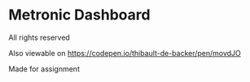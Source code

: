 # Metronic Dashboard
All rights reserved

Also viewable on https://codepen.io/thibault-de-backer/pen/movdJO

Made for assignment
